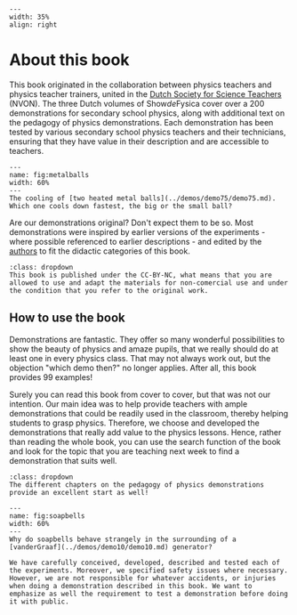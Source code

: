 ```{figure} ../figures/confirmed.png
---
width: 35%
align: right
```

# About this book

This book originated in the collaboration between physics teachers and physics teacher trainers, united in the [Dutch Society for Science Teachers](https://nvon.nl) (NVON). The three Dutch volumes of Show*de*Fysica cover over a 200 demonstrations for secondary school physics, along with additional text on the pedagogy of physics demonstrations. Each demonstration has been tested by various secondary school physics teachers and their technicians, ensuring that they have value in their description and are accessible to teachers.

```{figure} Figures/metalballs.jpeg
---
name: fig:metalballs
width: 60%
---
The cooling of [two heated metal balls](../demos/demo75/demo75.md). Which one cools down fastest, the big or the small ball?
```

Are our demonstrations original? Don't expect them to be so. Most demonstrations were inspired by earlier versions of the experiments - where possible referenced to earlier descriptions - and edited by the [authors](Authors) to fit the didactic categories of this book.  

```{tip}
:class: dropdown
This book is published under the CC-BY-NC, what means that you are allowed to use and adapt the materials for non-comercial use and under the condition that you refer to the original work. 
```

## How to use the book
Demonstrations are fantastic. They offer so many wonderful possibilities to show the beauty of physics and amaze pupils, that we really should do at least one in every physics class. That may not always work out, but the objection "which demo then?" no longer applies. After all, this book provides 99 examples!

Surely you can read this book from cover to cover, but that was not our intention. Our main idea was to help provide teachers with ample demonstrations that could be readily used in the classroom, thereby helping students to grasp physics. Therefore, we choose and developed the demonstrations that really add value to the physics lessons. Hence, rather than reading the whole book, you can use the search function of the book and look for the topic that you are teaching next week to find a demonstration that suits well.

```{tip}
:class: dropdown
The different chapters on the pedagogy of physics demonstrations provide an excellent start as well!
```

```{figure} Figures/soapbells.jpg
---
name: fig:soapbells
width: 60%
---
Why do soapbells behave strangely in the surrounding of a [vanderGraaf](../demos/demo10/demo10.md) generator?
```

```{Warning}
We have carefully conceived, developed, described and tested each of the experiments. Moreover, we specified safety issues where necessary. However, we are not responsible for whatever accidents, or injuries when doing a demonstration described in this book. We want to emphasize as well the requirement to test a demonstration before doing it with public. 
```